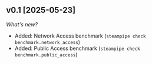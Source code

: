 ## v0.1 [2025-05-23]

_What's new?_

- Added: Network Access benchmark (`steampipe check benchmark.network_access`)
- Added: Public Access benchmark (`steampipe check benchmark.public_access`)

